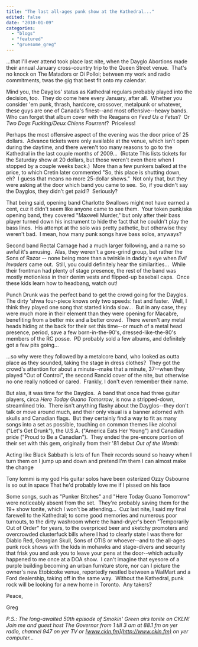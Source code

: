 ```yaml
---
title: "The last all-ages punk show at the Kathedral..."
edited: false
date: "2010-01-09"
categories:
  - "blogs"
  - "featured"
  - "gruesome_greg"
---
```


...that I'll ever attend took place last nite, when the Dayglo Abortions made their annual January cross-country trip to the Queen Street venue.  That's no knock on The Matadors or Oi Polloi; between my work and radio commitments, twas the gig that best fit onto my calendar.

Mind you, the Dayglos' status as Kathedral regulars probably played into the decision, too.  They do come here every January, after all.  Whether you consider 'em punk, thrash, hardcore, crossover, metalpunk or whatever, these guys are one of Canada's finest--and most offensive--heavy bands.  Who can forget that album cover with the Reagans on _Feed Us a Fetus_?  Or _Two Dogs Fucking/Deux Chiens Fourrent_?  Priceless!

Perhaps the most offensive aspect of the evening was the door price of 25 dollars.  Advance tickets were only available at the venue, which isn't open during the daytime, and there weren't too many reasons to go to the Kathedral in the last couple months of 2009...  (Rotate This lists tickets for the Saturday show at 20 dollars, but those weren't even there when I stopped by a couple weeks back.)  More than a few punkers balked at the price, to which Cretin later commented "So, this place is shutting down, eh?  I guess that means no more 25-dollar shows."  Not only that, but they were asking at the door which band you came to see.  So, if you didn't say the Dayglos, they didn't get paid!?  Seriously?

That being said, opening band Charlotte Swallows might not have earned a cent, cuz it didn't seem like anyone came to see them.  Your token punk/ska opening band, they covered "Maxwell Murder," but only after their bass player turned down his instrument to hide the fact that he couldn't play the bass lines.  His attempt at the solo was pretty pathetic, but otherwise they weren't bad.  I mean, how many punk songs have bass solos, anyways?

Second band Rectal Carnage had a much larger following, and a name so awful it's amusing.  Alas, they weren't a gore-grind group, but rather the Sons of Razor -- none being more than a twinkle in daddy's eye when _Evil Invaders_ came out.  Still, you could definitely hear the similarities...  While their frontman had plenty of stage presence, the rest of the band was mostly motionless in their denim vests and flipped-up baseball caps.  Once these kids learn how to headbang, watch out!

Punch Drunk was the perfect band to get the crowd going for the Dayglos.  The dirty 'shwa four-piece knows only two speeds: fast and faster.  Well, I think they played one song that started kinda slow...  But in any case, they were much more in their element than they were opening for Macabre, benefiting from a better mix and a better crowd.  There weren't any metal heads hiding at the back for their set this time--or much of a metal head presence, period, save a few born-in-the-90's, dressed-like-the-80's members of the RC posse.  PD probably sold a few albums, and definitely got a few pits going...

...so why were they followed by a metalcore band, who looked as outta place as they sounded, taking the stage in dress clothes?  They got the crowd's attention for about a minute--make that a minute, 37--when they played "Out of Control", the second Rancid cover of the nite, but otherwise no one really noticed or cared.  Frankly, I don't even remember their name.

But alas, it was time for the Dayglos.  A band that once had three guitar players, circa _Here Today Guano Tomorrow_, is now a stripped-down, streamlined trio.  There isn't anything flashy about the Dayglos--they don't talk or move around much, and their only visual is a banner adorned with skulls and Canadian flags.  But they certainly find a way to fit as many songs into a set as possible, touching on common themes like alcohol ("Let's Get Drunk"), the U.S.A. ("America Eats Her Young") and Canadian pride ("Proud to Be a Canadian").  They ended the pre-encore portion of their set with this gem, originally from their '81 debut _Out of the Womb_:

Acting like Black Sabbath is lots of fun Their records sound so heavy when I turn them on I jump up and down and pretend I'm them I can almost make the change

Tony Iommi is my god His guitar solos have been osterized Ozzy Osbourne is so out in space That he'd probably love me if I pissed on his face

Some songs, such as "Punker Bitches" and "Here Today Guano Tomorrow" were noticeably absent from the set.  They're probably saving them for the 19+ show tonite, which I won't be attending...  Cuz last nite, I said my final farewell to the Kathedral; to some good memories and numerous poor turnouts, to the dirty washroom where the hand-dryer's been "Temporarily Out of Order" for years, to the overpriced beer and sketchy promoters and overcrowded clusterfuck bills where I had to clearly state I was there for Diablo Red, Georgian Skull, Sons of OTIS or whoever--and to the all-ages punk rock shows with the kids in mohawks and stage-divers and security that frisk you and ask you to leave your pens at the door--which actually happened to me once at a DOA show.  I can't imagine that eyesore of a purple building becoming an urban furniture store, nor can I picture the owner's new Etobicoke venue, reportedly nestled between a WalMart and a Ford dealership, taking off in the same way.  Without the Kathedral, punk rock will be looking for a new home in Toronto.  Any takers?

Peace,

Greg

_P.S.: The long-awaited 50th episode of Smokin' Green airs tonite on CKLN!  Join me and guest host The Governor from 1 till 3 am at 88.1 fm on yer radio, channel 947 on yer TV or [www.ckln.fm](http://www.ckln.fm) on yer computer..._
